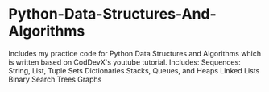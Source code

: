 # Python-Data-Structures-And-Algorithms

Includes my practice code for Python Data Structures and Algorithms which is written based on CodDevX's youtube tutorial. Includes:
Sequences: String, List, Tuple
Sets
Dictionaries
Stacks, Queues, and Heaps
Linked Lists
Binary Search Trees
Graphs
